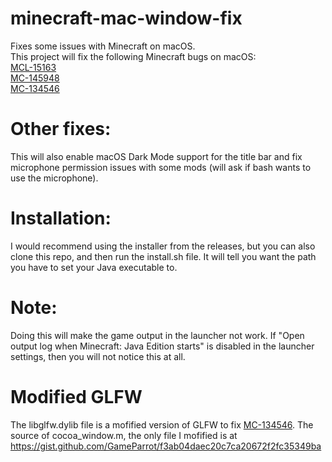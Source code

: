 # minecraft-mac-window-fix
Fixes some issues with Minecraft on macOS.  
This project will fix the following Minecraft bugs on macOS:  
[MCL-15163](https://bugs.mojang.com/browse/MCL-15163)  
[MC-145948](https://bugs.mojang.com/browse/MC-145948)  
[MC-134546](https://bugs.mojang.com/browse/MC-134546)

# Other fixes:
This will also enable macOS Dark Mode support for the title bar and fix microphone permission issues with some mods (will ask if bash wants to use the microphone).

# Installation:
I would recommend using the installer from the releases, but you can also clone this repo, and then run the install.sh file. It will tell you want the path you have to set your Java executable to. 

# Note:
Doing this will make the game output in the launcher not work. If "Open output log when Minecraft: Java Edition starts" is disabled in the launcher settings, then you will not notice this at all.
# Modified GLFW
The libglfw.dylib file is a mofified version of GLFW to fix [MC-134546](https://bugs.mojang.com/browse/MC-134546). The source of cocoa_window.m, the only file I mofified is at https://gist.github.com/GameParrot/f3ab04daec20c7ca20672f2fc35349ba
